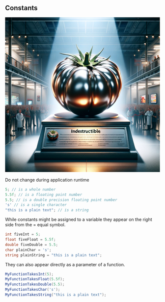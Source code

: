 ## Constants

![constants](../img/constants.webp)

Do not change during application runtime

```csharp
5; // is a whole number
5.5f; // is a floating point number
5.5; // is a double precision floating point number
's' // is a single character
"this is a plain text"; // is a string
```

While constants might be assigned to a variable 
they appear on the right side from the = equal symbol.
```csharp
int fiveInt = 5;
float fiveFloat = 5.5f;
double fiveDouble = 5.5;
char plainChar = 's';
string plainString = "this is a plain text";
```

They can also appear directly as a parameter of a function.
```csharp
MyFunctionTakesInt(5);
MyFunctionTakesFloat(5.5f);
MyFunctionTakesDouble(5.5);
MyFunctionTakesChar('s');
MyFunctionTakesString("this is a plain text");
```
